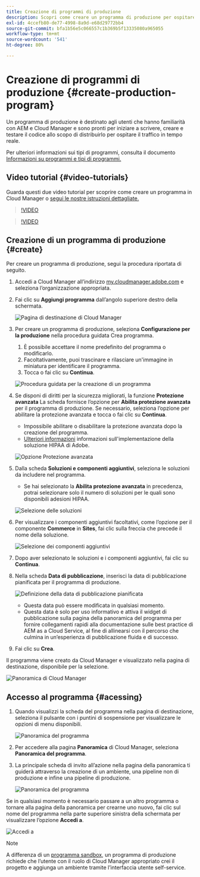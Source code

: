 ```yaml
---
title: Creazione di programmi di produzione
description: Scopri come creare un programma di produzione per ospitare il traffico in tempo reale con Cloud Manager.
exl-id: 4ccefb80-de77-4998-8a9d-e68d29772bb4
source-git-commit: bfa1b56e5c066557c1b369b5f13335080a965055
workflow-type: tm+mt
source-wordcount: '541'
ht-degree: 80%

---
```



# Creazione di programmi di produzione {#create-production-program}

Un programma di produzione è destinato agli utenti che hanno familiarità con AEM e Cloud Manager e sono pronti per iniziare a scrivere, creare e testare il codice allo scopo di distribuirlo per ospitare il traffico in tempo reale.

Per ulteriori informazioni sui tipi di programmi, consulta il documento [Informazioni su programmi e tipi di programmi.](program-types.md)

## Video tutorial {#video-tutorials}

Guarda questi due video tutorial per scoprire come creare un programma in Cloud Manager o [segui le nostre istruzioni dettagliate.](#create)

>[!VIDEO](https://video.tv.adobe.com/v/334953)

>[!VIDEO](https://video.tv.adobe.com/v/334954)

## Creazione di un programma di produzione {#create}

Per creare un programma di produzione, segui la procedura riportata di seguito.

1. Accedi a Cloud Manager all’indirizzo [my.cloudmanager.adobe.com](https://my.cloudmanager.adobe.com/) e seleziona l’organizzazione appropriata.

1. Fai clic su **Aggiungi programma** dall’angolo superiore destro della schermata.

   ![Pagina di destinazione di Cloud Manager](assets/log-in.png)

1. Per creare un programma di produzione, seleziona **Configurazione per la produzione** nella procedura guidata Crea programma.

   1. È possibile accettare il nome predefinito del programma o modificarlo.
   1. Facoltativamente, puoi trascinare e rilasciare un&#39;immagine in miniatura per identificare il programma.
   1. Tocca o fai clic su **Continua**.

   ![Procedura guidata per la creazione di un programma](assets/create-production-program.png)

1. Se disponi di diritti per la sicurezza migliorati, la funzione **Protezione avanzata** La scheda fornisce l’opzione per **Abilita protezione avanzata** per il programma di produzione. Se necessario, seleziona l’opzione per abilitare la protezione avanzata e tocca o fai clic su **Continua**.

   * Impossibile abilitare o disabilitare la protezione avanzata dopo la creazione del programma.
   * [Ulteriori informazioni](https://www.adobe.com/go/hipaa-ready) informazioni sull&#39;implementazione della soluzione HIPAA di Adobe.

   ![Opzione Protezione avanzata](assets/create-production-program-enhanced.png)

1. Dalla scheda **Soluzioni e componenti aggiuntivi**, seleziona le soluzioni da includere nel programma.

   * Se hai selezionato la **Abilita protezione avanzata** in precedenza, potrai selezionare solo il numero di soluzioni per le quali sono disponibili adesioni HIPAA.

   ![Selezione delle soluzioni](assets/setup-prod-select.png)

1. Per visualizzare i componenti aggiuntivi facoltativi, come l’opzione per il componente **Commerce** in **Sites**, fai clic sulla freccia che precede il nome della soluzione.

   ![Selezione dei componenti aggiuntivi](assets/setup-prod-commerce.png)

1. Dopo aver selezionato le soluzioni e i componenti aggiuntivi, fai clic su **Continua**.

1. Nella scheda **Data di pubblicazione**, inserisci la data di pubblicazione pianificata per il programma di produzione.

   ![Definizione della data di pubblicazione pianificata](assets/setup-go-live.png)

   * Questa data può essere modificata in qualsiasi momento.
   * Questa data è solo per uso informativo e attiva il widget di pubblicazione sulla pagina della panoramica del programma per fornire collegamenti rapidi alla documentazione sulle best practice di AEM as a Cloud Service, al fine di allinearsi con il percorso che culmina in un’esperienza di pubblicazione fluida e di successo.

1. Fai clic su **Crea**.

Il programma viene creato da Cloud Manager e visualizzato nella pagina di destinazione, disponibile per la selezione.

![Panoramica di Cloud Manager](assets/navigate-cm.png)

## Accesso al programma {#acessing}

1. Quando visualizzi la scheda del programma nella pagina di destinazione, seleziona il pulsante con i puntini di sospensione per visualizzare le opzioni di menu disponibili.

   ![Panoramica del programma](assets/program-overview.png)

1. Per accedere alla pagina **Panoramica** di Cloud Manager, seleziona **Panoramica del programma**.

1. La principale scheda di invito all’azione nella pagina della panoramica ti guiderà attraverso la creazione di un ambiente, una pipeline non di produzione e infine una pipeline di produzione.

   ![Panoramica del programma](assets/set-up-prod5.png)

Se in qualsiasi momento è necessario passare a un altro programma o tornare alla pagina della panoramica per crearne uno nuovo, fai clic sul nome del programma nella parte superiore sinistra della schermata per visualizzare l’opzione **Accedi a**.

![Accedi a](assets/create-program-a1.png)

>[!NOTE]
>
>A differenza di un [programma sandbox](introduction-sandbox-programs.md#auto-creation), un programma di produzione richiede che l’utente con il ruolo di Cloud Manager appropriato crei il progetto e aggiunga un ambiente tramite l’interfaccia utente self-service.
